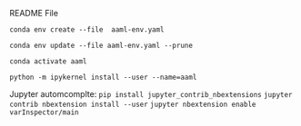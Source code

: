 README File

`conda env create --file  aaml-env.yaml `

`conda env update --file aaml-env.yaml --prune`

`conda activate aaml`

`python -m ipykernel install --user --name=aaml`



Jupyter automcomplte:
`pip install jupyter_contrib_nbextensions`
`jupyter contrib nbextension install --user`
`jupyter nbextension enable varInspector/main`
